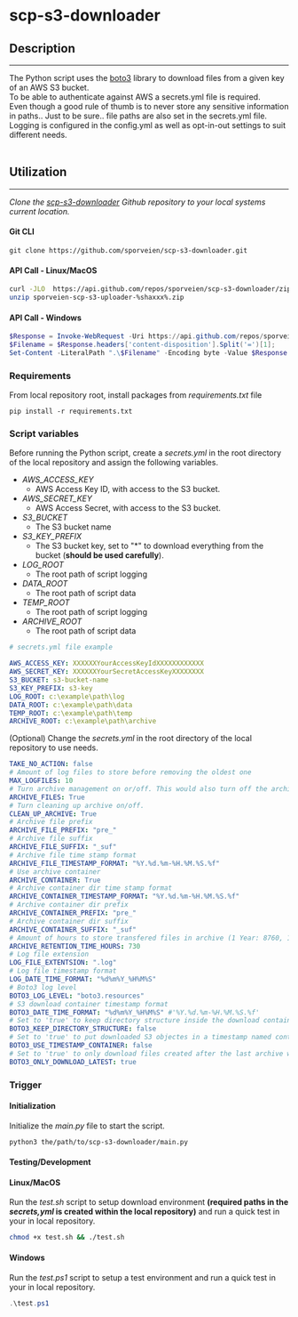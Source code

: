 # scp-s3-downloader

## **Description**

---

The Python script uses the [boto3](https://boto3.amazonaws.com/v1/documentation/api/latest/index.html) library to download files from a given key of an AWS S3 bucket.\
To be able to authenticate against AWS a secrets.yml file is required.\
Even though a good rule of thumb is to never store any sensitive information in paths.. Just to be sure.. file paths are also set in the secrets.yml file.\
Logging is configured in the config.yml as well as opt-in-out settings to suit different needs.\
<br/>



## **Utilization**

---

*Clone the [scp-s3-downloader](https://github.com/sporveien/scp-s3-downloader) Github repository to your local systems current location.*

#### Git CLI
```git
git clone https://github.com/sporveien/scp-s3-downloader.git
```

#### API Call - Linux/MacOS
```bash
curl -JLO  https://api.github.com/repos/sporveien/scp-s3-downloader/zipball
unzip sporveien-scp-s3-uploader-%shaxxx%.zip
```

#### API Call - Windows
```powershell
$Response = Invoke-WebRequest -Uri https://api.github.com/repos/sporveien/scp-s3-uploader/zipball;
$Filename = $Response.headers['content-disposition'].Split('=')[1];
Set-Content -LiteralPath ".\$Filename" -Encoding byte -Value $Response.Content; 
```

### **Requirements**


From local repository root, install packages from *requirements.txt* file

```
pip install -r requirements.txt
```


### **Script variables**

Before running the Python script, create a *secrets.yml* in the root directory of the local repository and assign the following variables.


- *AWS_ACCESS_KEY*
    - AWS Access Key ID, with access to the S3 bucket.
- *AWS_SECRET_KEY*
    - AWS Access Secret, with access to the S3 bucket. 
- *S3_BUCKET*
    - The S3 bucket name
- *S3_KEY_PREFIX*
    - The S3 bucket key, set to "*" to download everything from the bucket (**should be used carefully**).
- *LOG_ROOT*
    - The root path of script logging
- *DATA_ROOT*
    - The root path of script data
- *TEMP_ROOT*
    - The root path of script logging
- *ARCHIVE_ROOT*
    - The root path of script data

```yml
# secrets.yml file example

AWS_ACCESS_KEY: XXXXXXYourAccessKeyIdXXXXXXXXXXXX
AWS_SECRET_KEY: XXXXXXYourSecretAccessKeyXXXXXXXX
S3_BUCKET: s3-bucket-name
S3_KEY_PREFIX: s3-key
LOG_ROOT: c:\example\path\log
DATA_ROOT: c:\example\path\data
TEMP_ROOT: c:\example\path\temp
ARCHIVE_ROOT: c:\example\path\archive
```

(Optional) Change the *secrets.yml* in the root directory of the local repository to use needs.

```yml
TAKE_NO_ACTION: false
# Amount of log files to store before removing the oldest one
MAX_LOGFILES: 10
# Turn archive management on or/off. This would also turn off the archive clean up.
ARCHIVE_FILES: True
# Turn cleaning up archive on/off.
CLEAN_UP_ARCHIVE: True
# Archive file prefix
ARCHIVE_FILE_PREFIX: "pre_"
# Archive file suffix
ARCHIVE_FILE_SUFFIX: "_suf"
# Archive file time stamp format
ARCHIVE_FILE_TIMESTAMP_FORMAT: "%Y.%d.%m-%H.%M.%S.%f"
# Use archive container
ARCHIVE_CONTAINER: True
# Archive container dir time stamp format
ARCHIVE_CONTAINER_TIMESTAMP_FORMAT: "%Y.%d.%m-%H.%M.%S.%f"
# Archive container dir prefix
ARCHIVE_CONTAINER_PREFIX: "pre_"
# Archive container dir suffix
ARCHIVE_CONTAINER_SUFFIX: "_suf"
# Amount of hours to store transfered files in archive (1 Year: 8760, 1 Month: 730, 1 week: 168).
ARCHIVE_RETENTION_TIME_HOURS: 730
# Log file extension
LOG_FILE_EXTENTSION: ".log"
# Log file timestamp format
LOG_DATE_TIME_FORMAT: "%d%m%Y_%H%M%S"
# Boto3 log level
BOTO3_LOG_LEVEL: "boto3.resources"
# S3 download container timestamp format
BOTO3_DATE_TIME_FORMAT: "%d%m%Y_%H%M%S" #'%Y.%d.%m-%H.%M.%S.%f'
# Set to 'true' to keep directory structure inside the download container
BOTO3_KEEP_DIRECTORY_STRUCTURE: false
# Set to 'true' to put downloaded S3 objectes in a timestamp named container (directory). Experimental, only works without archiving.  
BOTO3_USE_TIMESTAMP_CONTAINER: false
# Set to 'true' to only download files created after the last archive was created. Only works with archiving.
BOTO3_ONLY_DOWNLOAD_LATEST: true
```



### **Trigger**

#### **Initialization**

Initialize the *main.py* file to start the script.

```bash
python3 the/path/to/scp-s3-downloader/main.py
```

#### **Testing/Development**

#### Linux/MacOS

Run the *test.sh* script to setup download environment **(required paths in the *secrets,yml* is created within the local repository)** and run a quick test in your in local repository.

```bash
chmod +x test.sh && ./test.sh
```

#### Windows

Run the *test.ps1* script to setup a test environment and run a quick test in your in local repository.

```powershell
.\test.ps1
```


